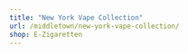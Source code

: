 ```yaml
---
title: "New York Vape Collection"
url: /middletown/new-york-vape-collection/
shop: E-Zigaretten
---
```

